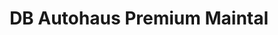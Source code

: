 ---
title: "DB Autohaus Premium Maintal"
url: /maintal/db-autohaus-premium-maintal/
shop: Autohaus
---